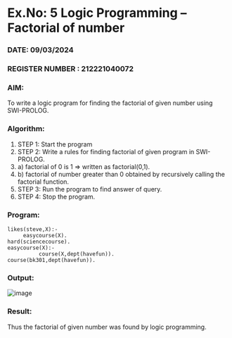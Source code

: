# Ex.No: 5   Logic Programming – Factorial of number   
### DATE: 09/03/2024                                                                         
### REGISTER NUMBER : 212221040072
### AIM: 
To  write  a logic program for finding the factorial of given number using SWI-PROLOG. 
### Algorithm:
1. STEP 1: Start the program
2. STEP 2:  Write a rules for finding factorial of given program in SWI-PROLOG.
3.   a)	factorial of 0 is 1 => written as factorial(0,1).
4.   b)	factorial of number greater than 0 obtained by recursively calling the factorial    function.
5. STEP 3: Run the program  to find answer of  query.
6. STEP 4: Stop the program.

### Program:
```
likes(steve,X):-
     easycourse(X).
hard(sciencecourse).
easycourse(X):-
          course(X,dept(havefun)).
course(bk301,dept(havefun)).
```
### Output:
![image](https://github.com/ManiKandan228/AI_Lab_2023-24/assets/119160414/76000d21-5e62-4562-8b24-d0658ff7ad81)


### Result:
Thus the factorial of given number was found by logic programming. 
